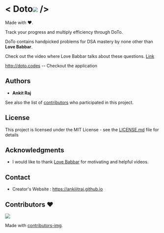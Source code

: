 # < Doto![](https://github.com/ankiiitraj/ChefsCamp/blob/master/client/public/favicon-32x32.png) />
Made with ❤. 

Track your progress and multiply efficiency through DoTo.

DoTo contains handpicked problems for DSA mastery
by none other than **Love Babbar**.

Check out the video where Love Babbar talks about these questions.
[Link](https://www.youtube.com/watch?v=4iFALQ1ACdA)

http://doto.codes  -- Checkout the application

## Authors

* **Ankit Raj** 

See also the list of [contributors](https://github.com/ankiiitraj/doto-client/contributors) who participated in this project.

## License

This project is licensed under the MIT License - see the [LICENSE.md](LICENSE.md) file for details

## Acknowledgments

* I would like to thank [Love Babbar](https://www.youtube.com/channel/UCQHLxxBFrbfdrk1jF0moTpw) for motivating and helpful videos.

## Contact 
  * Creator's Website : https://ankiiitraj.github.io

## Contributors ❤
<a href="https://github.com/ankiiitraj/doto-client/graphs/contributors">
  <img src="https://contributors-img.web.app/image?repo=ankiiitraj/doto-client" />
</a>

Made with [contributors-img](https://contributors-img.web.app).
